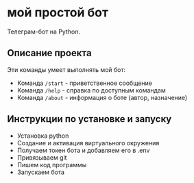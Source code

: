 # мой простой бот

Телеграм-бот на Python.

## Описание проекта

Эти команды умеет выполнять мой бот:
- Команда `/start` - приветственное сообщение
- Команда `/help` - справка по доступным командам  
- Команда `/about` - информация о боте (автор, назначение)


## Инструкции по установке и запуску

- Установка python
- Создание и активация виртуального окружения
- Получаем токен бота и добавляем его в .env
- Привязываем git
- Пишем код программы
- Запускаем бота

